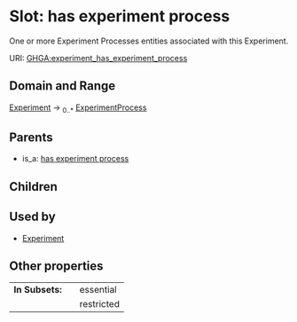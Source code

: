 
# Slot: has experiment process


One or more Experiment Processes entities associated with this Experiment.

URI: [GHGA:experiment_has_experiment_process](https://w3id.org/GHGA/experiment_has_experiment_process)


## Domain and Range

[Experiment](Experiment.md) &#8594;  <sub>0..\*</sub> [ExperimentProcess](ExperimentProcess.md)

## Parents

 *  is_a: [has experiment process](has_experiment_process.md)

## Children


## Used by

 * [Experiment](Experiment.md)

## Other properties

|  |  |  |
| --- | --- | --- |
| **In Subsets:** | | essential |
|  | | restricted |

